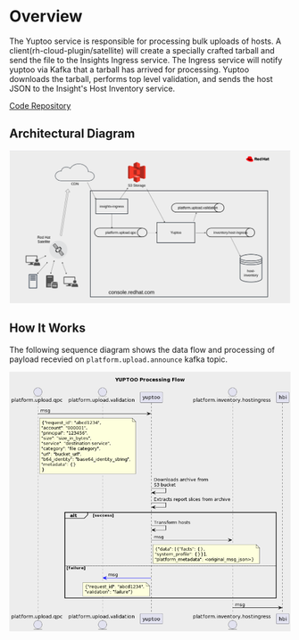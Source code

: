 # Overview
The Yuptoo service is responsible for processing bulk uploads of hosts.
A client(rh-cloud-plugin/satellite) will create a specially crafted tarball and send the file to the Insights Ingress service. The Ingress service will notify yuptoo via Kafka that a tarball has arrived for processing. Yuptoo downloads the tarball, performs top level validation, and sends the host JSON to the Insight's Host Inventory service.

[Code Repository](https://github.com/RedHatInsights/yuptoo)

## Architectural Diagram
![Yuptoo Arch diagram](./images/yuptoo.png)

## How It Works
The following sequence diagram shows the data flow and processing of payload recevied on `platform.upload.announce` kafka topic.

![Sequence Diagram](./images/sequence_diagram.png)
